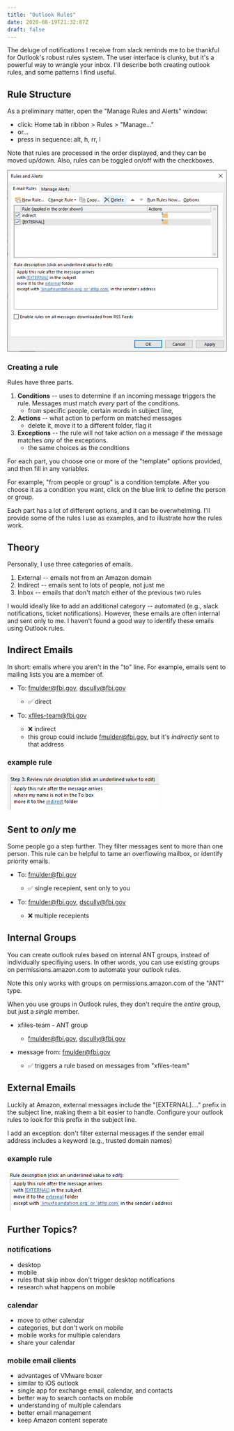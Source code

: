 ```yaml
---
title: "Outlook Rules"
date: 2020-08-19T21:32:07Z
draft: false
---
```


The deluge of notifications I receive from slack reminds me to be thankful for Outlook's robust rules system. The user interface is clunky, but it's a powerful way to wrangle your inbox. I'll describe both creating outlook rules, and some patterns I find useful. 

## Rule Structure 

As a preliminary matter, open the "Manage Rules and Alerts" window:

- click: Home tab in ribbon > Rules > "Manage..."
- or...
- press in sequence: alt, h, rr, l

Note that rules are processed in the order displayed, and they can be moved up/down. Also, rules can be toggled on/off with the checkboxes. 

![screenshot of outlook on windows showing rule management window](rules-window.PNG)

### Creating a rule

Rules have three parts.  

1. **Conditions** -- uses to determine if an incoming message triggers the rule. Messages must match *every* part of the conditions. 
    - from specific people, certain words in subject line, 
2. **Actions** -- what action to perform on matched messages
    - delete it, move it to a different folder, flag it
3. **Exceptions** -- the rule will not take action on a message if the message matches *any* of the exceptions. 
    - the same choices as the conditions

For each part, you choose one or more of the "template" options provided, and then fill in any variables. 

For example, "from people or group" is a condition template. After you choose it as a condition you want, click on the blue link to define the person or group. 

Each part has a lot of different options, and it can be overwhelming. I'll provide some of the rules I use as examples, and to illustrate how the rules work. 

## Theory
Personally, I use three categories of emails.

1. External -- emails not from an Amazon domain
2. Indirect -- emails sent to lots of people, not just me
3. Inbox -- emails that don't match either of the previous two rules

I would ideally like to add an additional category -- automated (e.g., slack notifications, ticket notifications). However, these emails are often internal and sent only to me. I haven't found a good way to identify these emails using Outlook rules. 

## Indirect Emails

In short: emails where you aren't in the "to" line. For example, emails sent to mailing lists you are a member of.


- To: fmulder@fbi.gov, dscully@fbi.gov 
    -  ✅ direct


- To: xfiles-team@fbi.gov
    - ❌ indirect  
    - this group could include fmulder@fbi.gov, but it's *indirectly* sent to that address

### example rule

![screenshot of outlook on windows showing rule with "my name not in to line" condition](indirect.PNG)

## Sent to *only* me

Some people go a step further. They filter messages sent to more than one person. This rule can be helpful to tame an overflowing mailbox, or identify priority emails. 

- To: fmulder@fbi.gov
    - ✅ single recepient, sent only to you


- To: fmulder@fbi.gov, dscully@fbi.gov 
    - ❌ multiple recepients 


## Internal Groups

You can create outlook rules based on internal ANT groups, instead of individually specifiying users. In other words, you can use existing groups on permissions.amazon.com to automate your outlook rules. 

Note this only works with groups on permissions.amazon.com of the "ANT" type. 

When you use groups in Outlook rules, they don't require the *entire* group, but just a *single* member. 

- xfiles-team - ANT group
    - fmulder@fbi.gov, dscully@fbi.gov


- message from: fmulder@fbi.gov
    - ✅ triggers a rule based on messages from "xfiles-team"

## External Emails

Luckily at Amazon, external messages include the "[EXTERNAL]...." prefix in the subject line, making them a bit easier to handle. Configure your outlook rules to look for this prefix in the subject line. 

I add an exception: don't filter external messages if the sender email address includes a keyword (e.g., trusted domain names)

### example rule

![screenshot of outlook on windows showing rule with "my name not in to line" condition](external.PNG)

## Further Topics?

### notifications
- desktop
- mobile
- rules that skip inbox don't trigger desktop notifications
- research what happens on mobile

### calendar
- move to other calendar
- categories, but don't work on mobile
- mobile works for multiple calendars
- share your calendar

### mobile email clients
- advantages of VMware boxer
- similar to iOS outlook
- single app for exchange email, calendar, and contacts
- better way to search contacts on mobile
- understanding of multiple calendars
- better email management
- keep Amazon content seperate